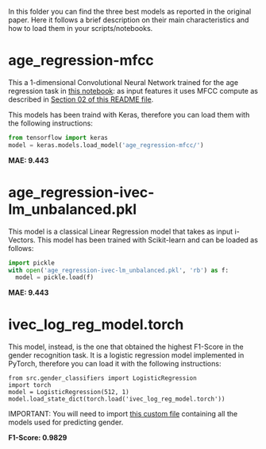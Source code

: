 In this folder you can find the three best models as reported in the original paper. Here it follows a brief description on their main characteristics and how to load them in your scripts/notebooks.
# age_regression-mfcc

This a 1-dimensional Convolutional Neural Network trained for the age regression task in [this notebook](https://github.com/hechmik/voxceleb_enrichment_age_gender/blob/main/notebooks/03.3-Age%20regression-Train_test-MFCC.ipynb): as input features it uses MFCC compute as described in [Section 02 of this README file](https://github.com/hechmik/voxceleb_enrichment_age_gender/tree/main/notebooks).

This models has been traind with Keras, therefore you can load them with the following instructions:
```python
from tensorflow import keras
model = keras.models.load_model('age_regression-mfcc/')
```
**MAE: 9.443**
# age_regression-ivec-lm_unbalanced.pkl

This model is a classical Linear Regression model that takes as input i-Vectors. This model has been trained with Scikit-learn and can be loaded as follows:
```python
import pickle
with open('age_regression-ivec-lm_unbalanced.pkl', 'rb') as f:
  model = pickle.load(f)
```
**MAE: 9.443**

# ivec_log_reg_model.torch 

This model, instead, is the one that obtained the highest F1-Score in the gender recognition task. It is a logistic regression model implemented in PyTorch, therefore you can load it with the following instructions:
```
from src.gender_classifiers import LogisticRegression
import torch
model = LogisticRegression(512, 1)
model.load_state_dict(torch.load('ivec_log_reg_model.torch'))
```
IMPORTANT: You will need to import [this custom file](https://github.com/hechmik/voxceleb_enrichment_age_gender/blob/main/notebooks/src/gender_classifiers.py) containing all the models used for predicting gender.

**F1-Score: 0.9829**
